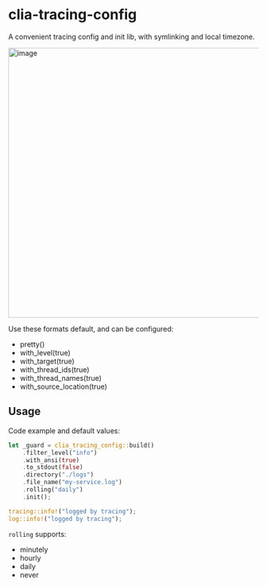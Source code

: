 # clia-tracing-config

A convenient tracing config and init lib, with symlinking and local timezone.

<img width="543" alt="image" src="https://user-images.githubusercontent.com/1589842/191417363-71f134a3-e23b-4e95-a0c7-22237799af8a.png">

Use these formats default, and can be configured:

- pretty()
- with_level(true)
- with_target(true)
- with_thread_ids(true)
- with_thread_names(true)
- with_source_location(true)

## Usage

Code example and default values:

```rust
let _guard = clia_tracing_config::build()
    .filter_level("info")
    .with_ansi(true)
    .to_stdout(false)
    .directory("./logs")
    .file_name("my-service.log")
    .rolling("daily")
    .init();

tracing::info!("logged by tracing");
log::info!("logged by tracing");
```

`rolling` supports:

- minutely
- hourly
- daily
- never

